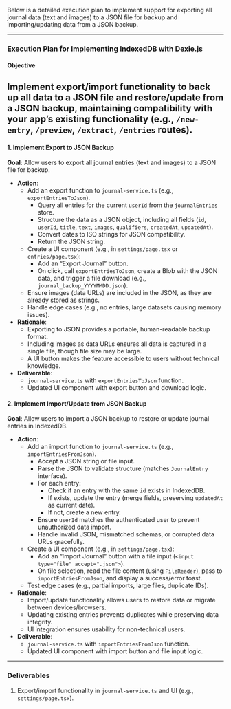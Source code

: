 Below is a detailed execution plan to implement support for exporting all journal data (text and images) to a JSON file for backup and importing/updating data from a JSON backup.

---

### Execution Plan for Implementing IndexedDB with Dexie.js

#### Objective
Implement export/import functionality to back up all data to a JSON file and restore/update from a JSON backup, maintaining compatibility with your app’s existing functionality (e.g., `/new-entry`, `/preview`, `/extract`, `/entries` routes).
---

#### 1. Implement Export to JSON Backup
**Goal**: Allow users to export all journal entries (text and images) to a JSON file for backup.

- **Action**:
  - Add an export function to `journal-service.ts` (e.g., `exportEntriesToJson`).
    - Query all entries for the current `userId` from the `journalEntries` store.
    - Structure the data as a JSON object, including all fields (`id`, `userId`, `title`, `text`, `images`, `qualifiers`, `createdAt`, `updatedAt`).
    - Convert dates to ISO strings for JSON compatibility.
    - Return the JSON string.
  - Create a UI component (e.g., in `settings/page.tsx` or `entries/page.tsx`):
    - Add an “Export Journal” button.
    - On click, call `exportEntriesToJson`, create a Blob with the JSON data, and trigger a file download (e.g., `journal_backup_YYYYMMDD.json`).
  - Ensure images (data URLs) are included in the JSON, as they are already stored as strings.
  - Handle edge cases (e.g., no entries, large datasets causing memory issues).
- **Rationale**:
  - Exporting to JSON provides a portable, human-readable backup format.
  - Including images as data URLs ensures all data is captured in a single file, though file size may be large.
  - A UI button makes the feature accessible to users without technical knowledge.
- **Deliverable**:
  - `journal-service.ts` with `exportEntriesToJson` function.
  - Updated UI component with export button and download logic.


#### 2. Implement Import/Update from JSON Backup
**Goal**: Allow users to import a JSON backup to restore or update journal entries in IndexedDB.

- **Action**:
  - Add an import function to `journal-service.ts` (e.g., `importEntriesFromJson`).
    - Accept a JSON string or file input.
    - Parse the JSON to validate structure (matches `JournalEntry` interface).
    - For each entry:
      - Check if an entry with the same `id` exists in IndexedDB.
      - If exists, update the entry (merge fields, preserving `updatedAt` as current date).
      - If not, create a new entry.
    - Ensure `userId` matches the authenticated user to prevent unauthorized data import.
    - Handle invalid JSON, mismatched schemas, or corrupted data URLs gracefully.
  - Create a UI component (e.g., in `settings/page.tsx`):
    - Add an “Import Journal” button with a file input (`<input type="file" accept=".json">`).
    - On file selection, read the file content (using `FileReader`), pass to `importEntriesFromJson`, and display a success/error toast.
  - Test edge cases (e.g., partial imports, large files, duplicate IDs).
- **Rationale**:
  - Import/update functionality allows users to restore data or migrate between devices/browsers.
  - Updating existing entries prevents duplicates while preserving data integrity.
  - UI integration ensures usability for non-technical users.
- **Deliverable**:
  - `journal-service.ts` with `importEntriesFromJson` function.
  - Updated UI component with import button and file input logic.

---

### Deliverables
1. Export/import functionality in `journal-service.ts` and UI (e.g., `settings/page.tsx`).
